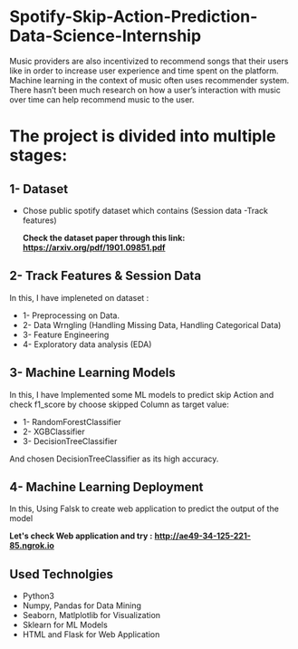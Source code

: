 # Spotify-Skip-Action-Prediction-Data-Science-Internship
Music providers are also incentivized to recommend songs that their users like in order to increase user experience and time spent on the platform. Machine learning in the context of music often uses recommender system. There hasn’t been much research on how a user’s interaction with music over time can help recommend music to the user.

# The project is divided into multiple stages: #

## 1- Dataset ##

*  Chose public spotify dataset which contains (Session data -Track features)
   
   **Check the dataset paper through this link: https://arxiv.org/pdf/1901.09851.pdf**
   
## 2- Track Features & Session Data ##

In this, I have impleneted on dataset : 
*   1- Preprocessing on Data.
*   2- Data Wrngling (Handling Missing Data, Handling Categorical Data)
*   3- Feature Engineering
*   4- Exploratory data analysis (EDA)


## 3- Machine Learning Models ##

  In this, I have Implemented some ML models to predict skip Action and check f1_score by choose skipped Column as target value:
  
  *  1- RandomForestClassifier
  *  2- XGBClassifier
  *  3- DecisionTreeClassifier
 
 And chosen DecisionTreeClassifier as its high accuracy.
 
 
## 4- Machine Learning Deployment ##

In this, Using Falsk to create web application to predict the output of the model

**Let's check Web application and try :** 
**http://ae49-34-125-221-85.ngrok.io**


## Used Technolgies ##
* Python3
* Numpy, Pandas for Data Mining
* Seaborn, Matlplotlib for Visualization
* Sklearn for ML Models
* HTML and Flask for Web Application
